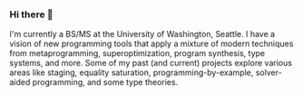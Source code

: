 ### Hi there 👋

I'm currently a BS/MS at the University of Washington, Seattle. I have a vision of new programming tools that apply a mixture of modern techniques from metaprogramming, superoptimization, program synthesis, type systems, and more. Some of my past (and current) projects explore various areas like staging, equality saturation, programming-by-example, solver-aided programming, and some type theories.

<!--
- Language keywords: Scala, Julia, OCaml, Haskell, Rust, Coq, Java, C.
- Previous projects
  - Hatafun: Embedding the type system of Datafun (ICFP 2016) in Haskell.
  - Sdl: Staged Datalog compiler using Lightweight Modular Staging.
  - Cornelius: Killing equivalent and redundant mutants with E-graph.
  - Sager: Demonic Graph Synthesizer for Worst-Case Performance, built with Rosette.
-->  
